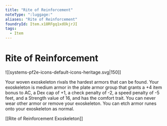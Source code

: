 ```yaml
---
title: "Rite of Reinforcement"
noteType: ":luggage:"
aliases: "Rite of Reinforcement"
foundryId: Item.x18RFgq1xdOkjrJI
tags:
  - Item
---
```


# Rite of Reinforcement
![[systems-pf2e-icons-default-icons-heritage.svg|150]]

Your woven exoskeleton rivals the hardest armors that can be found. Your exoskeleton is medium armor in the plate armor group that grants a +4 item bonus to AC, a Dex cap of +1, a check penalty of -2, a speed penalty of -5 feet, and a Strength value of 16, and has the comfort trait. You can never wear other armor or remove your exoskeleton. You can etch armor runes onto your exoskeleton as normal.

[[Rite of Reinforcement Exoskeleton]]
